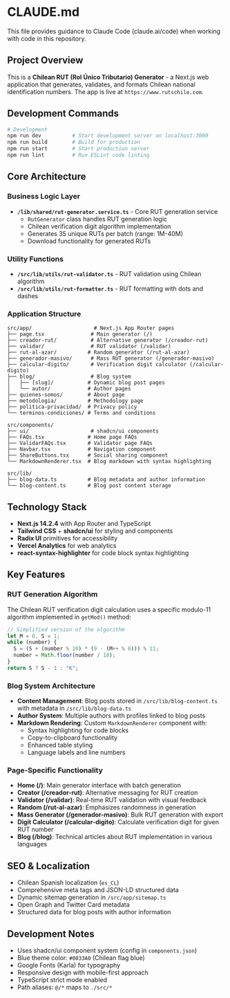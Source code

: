 # CLAUDE.md

This file provides guidance to Claude Code (claude.ai/code) when working with code in this repository.

## Project Overview

This is a **Chilean RUT (Rol Único Tributario) Generator** - a Next.js web application that generates, validates, and formats Chilean national identification numbers. The app is live at `https://www.rutschile.com`.

## Development Commands

```bash
# Development
npm run dev          # Start development server on localhost:3000
npm run build        # Build for production
npm run start        # Start production server
npm run lint         # Run ESLint code linting
```

## Core Architecture

### Business Logic Layer
- **`/lib/shared/rut-generator.service.ts`** - Core RUT generation service
  - `RutGenerator` class handles RUT generation logic
  - Chilean verification digit algorithm implementation
  - Generates 35 unique RUTs per batch (range: 1M-40M)
  - Download functionality for generated RUTs

### Utility Functions
- **`/src/lib/utils/rut-validator.ts`** - RUT validation using Chilean algorithm
- **`/src/lib/utils/rut-formatter.ts`** - RUT formatting with dots and dashes

### Application Structure
```
src/app/                    # Next.js App Router pages
├── page.tsx               # Main generator (/)
├── creador-rut/           # Alternative generator (/creador-rut)
├── validar/               # RUT validator (/validar)
├── rut-al-azar/          # Random generator (/rut-al-azar)
├── generador-masivo/      # Mass RUT generator (/generador-masivo)
├── calcular-digito/       # Verification digit calculator (/calcular-digito)
├── blog/                  # Blog system
│   ├── [slug]/           # Dynamic blog post pages
│   └── autor/            # Author pages
├── quienes-somos/        # About page
├── metodologia/          # Methodology page
├── politica-privacidad/  # Privacy policy
└── terminos-condiciones/ # Terms and conditions

src/components/
├── ui/                    # shadcn/ui components
├── FAQs.tsx              # Home page FAQs
├── ValidarFAQs.tsx       # Validator page FAQs
├── Navbar.tsx            # Navigation component
├── ShareButtons.tsx      # Social sharing component
└── MarkdownRenderer.tsx  # Blog markdown with syntax highlighting

src/lib/
├── blog-data.ts          # Blog metadata and author information
└── blog-content.ts       # Blog post content storage
```

## Technology Stack

- **Next.js 14.2.4** with App Router and TypeScript
- **Tailwind CSS** + **shadcn/ui** for styling and components
- **Radix UI** primitives for accessibility
- **Vercel Analytics** for web analytics
- **react-syntax-highlighter** for code block syntax highlighting

## Key Features

### RUT Generation Algorithm
The Chilean RUT verification digit calculation uses a specific modulo-11 algorithm implemented in `getMod()` method:
```typescript
// Simplified version of the algorithm
let M = 0, S = 1;
while (number) {
  S = (S + (number % 10) * (9 - (M++ % 6))) % 11;
  number = Math.floor(number / 10);
}
return S ? S - 1 : "K";
```

### Blog System Architecture
- **Content Management**: Blog posts stored in `/src/lib/blog-content.ts` with metadata in `/src/lib/blog-data.ts`
- **Author System**: Multiple authors with profiles linked to blog posts
- **Markdown Rendering**: Custom `MarkdownRenderer` component with:
  - Syntax highlighting for code blocks
  - Copy-to-clipboard functionality
  - Enhanced table styling
  - Language labels and line numbers

### Page-Specific Functionality
- **Home (/)**: Main generator interface with batch generation
- **Creator (/creador-rut)**: Alternative messaging for RUT creation
- **Validator (/validar)**: Real-time RUT validation with visual feedback
- **Random (/rut-al-azar)**: Emphasizes randomness in generation
- **Mass Generator (/generador-masivo)**: Bulk RUT generation with export
- **Digit Calculator (/calcular-digito)**: Calculate verification digit for given RUT number
- **Blog (/blog)**: Technical articles about RUT implementation in various languages

## SEO & Localization

- Chilean Spanish localization (`es_CL`)
- Comprehensive meta tags and JSON-LD structured data
- Dynamic sitemap generation in `/src/app/sitemap.ts`
- Open Graph and Twitter Card metadata
- Structured data for blog posts with author information

## Development Notes

- Uses shadcn/ui component system (config in `components.json`)
- Blue theme color: `#0033A0` (Chilean flag blue)
- Google Fonts (Karla) for typography
- Responsive design with mobile-first approach
- TypeScript strict mode enabled
- Path aliases: `@/*` maps to `./src/*`